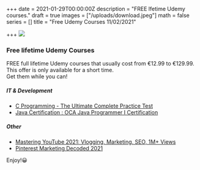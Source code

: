 +++
date = 2021-01-29T00:00:00Z
description = "FREE lfetime Udemy courses."
draft = true
images = ["/uploads/download.jpeg"]
math = false
series = []
title = "Free Udemy Courses 11/02/2021"

+++
![](/uploads/download.jpeg)

### Free lifetime Udemy Courses

FREE full lifetime Udemy courses that usually cost from €12.99 to €129.99. This offer is only available for a short time.  
Get them while you can!

##### IT & Development

* [C Programming - The Ultimate Complete Practice Test](https://www.udemy.com/course/c-programming-the-ultimate-complete-practice-test/?ranMID=39197&ranEAID=TnL5HPStwNw&ranSiteID=TnL5HPStwNw-5TiWQoJj2RvPvyodygL7lQ&utm_source=aff-campaign&utm_medium=udemyads&LSNPUBID=TnL5HPStwNw&couponCode=FREE-TEST "C Programming")
* [Java Certification : OCA Java Programmer I Certification](https://www.udemy.com/course/java-certification-oca-java-programmer-i-certification/?ranMID=39197&ranEAID=TnL5HPStwNw&ranSiteID=TnL5HPStwNw-KNNa5TjlXr2Dkqlnz8Arng&utm_source=aff-campaign&utm_medium=udemyads&LSNPUBID=TnL5HPStwNw&couponCode=F42A40FB87B0D962E65A "Java")

##### Other

* [Mastering YouTube 2021: Vlogging, Marketing, SEO, 1M+ Views](https://www.udemy.com/course/mastering-youtube-2021/?ranMID=39197&ranEAID=TnL5HPStwNw&ranSiteID=TnL5HPStwNw-AQcmVtjh8dINNtQnSv673g&LSNPUBID=TnL5HPStwNw&utm_source=aff-campaign&utm_medium=udemyads&couponCode=YOUTUBE1 "Youtube marketing")
* [Pinterest Marketing Decoded 2021](https://www.udemy.com/course/pinterest-marketing-decoded-2021/?ranMID=39197&ranEAID=TnL5HPStwNw&ranSiteID=TnL5HPStwNw-URKkFYwcIKLCLg.sfhyPnQ&LSNPUBID=TnL5HPStwNw&utm_source=aff-campaign&utm_medium=udemyads&couponCode=FREE10)

Enjoy!😀